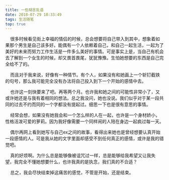 ```yaml
---
title: 一些胡言乱语
date: 2018-07-29 18:33:49
tags: 生活随笔
top: true
---
```


&nbsp;&nbsp;&nbsp;&nbsp;很多时候看见街上幸福的情侣的时候，总会想要将自己带入到其中，想象着如果那个男生是自己该多好。能偶有一个人依赖着自己，和自己一起生活，一起为了美好的未来而努力工作生活是一件多么美好的事情。可是事实上是，当自己有机会去了解到一个女生的时候，却又畏首畏尾，犹犹豫豫。生怕她想要的东西是自己完全给不了的。
<!--more-->
&nbsp;&nbsp;&nbsp;&nbsp;而且对于我来说，好像有一种情节。有个人，如果没有和她画上一个斩钉截铁的句号，那么我可能完全没有办法将自己投入到下一个开始的感情中去。

&nbsp;&nbsp;&nbsp;&nbsp;也许这一刻快要来了吧。再等两个月。也许我和她之间的可能性非常小了，又或许她还是与我有着相同的想法。总之我没问，她也没说。我们似乎对于某一段共同的过去不约而同的一个字都没有提起过。细思一下也是很有意思的事情。

&nbsp;&nbsp;&nbsp;&nbsp;经常会想，如果没有她我会和一个怎么样的人在一起，也许是一个身材娇小，性格活泼可爱的萝莉。因为我好像需要一个同样闹的人陪在身边一起疯过每一天。

&nbsp;&nbsp;&nbsp;&nbsp;偶尔再网上看到她写与自己ex之间的故事，看得出来她也是曾经想要认真开始一段感情的人。可是我从她的文字里面却感受不到任何真正的感情，或许是我的错觉吧。

&nbsp;&nbsp;&nbsp;&nbsp;真的好烦啊。为什么总是能够像被诅咒过一样，总是能够给我希望又让我失望，我完全不懂她想要什么，也许我真的是执念，我们真的不合适？

&nbsp;&nbsp;&nbsp;&nbsp;总之，我会尽快结束掉这痛苦的感觉，不管是开始，还是结束。

